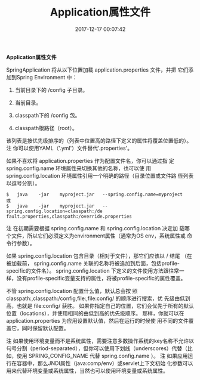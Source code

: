 ﻿---
title: Application属性文件
date: 2017-12-17 00:07:42
tags: [SpringBoot]
---

**Application属性文件**

<!--more-->


SpringApplication	将从以下位置加载	 application.properties	文件，并把
它们添加到Spring	 	 Environment	中：

1.	 当前目录下的	 /config	子目录。

2.	 当前目录。

3.	 classpath下的	 /config	包。

4.	 classpath根路径（root）。

该列表是按优先级排序的（列表中位置高的路径下定义的属性将覆盖位置低的）。
注	你可以使用YAML（'.yml'）文件替代'.properties'。

如果不喜欢将	 application.properties	作为配置文件名，你可以通过指
定	 spring.config.name	环境属性来切换其他的名称，也可以使
用	 spring.config.location	环境属性引用一个明确的路径（目录位置或文件路
径列表以逗号分割）。

    $	java	-jar	myproject.jar	--spring.config.name=myproject
    或
    $	java	-jar	myproject.jar	--spring.config.location=classpath:/de
    fault.properties,classpath:/override.properties

注	在初期需要根据	 spring.config.name	和	 spring.config.location	决定加
载哪个文件，所以它们必须定义为environment属性（通常为OS	env，系统属性或
命令行参数）。

如果	 spring.config.location	包含目录（相对于文件），那它们应该以	 /	结尾
（在被加载前，	 spring.config.name	关联的名称将被追加到后面，包括profile-
specific的文件名）。	 spring.config.location	下定义的文件使用方法跟往常一
样，没有profile-specific变量支持的属性，将被profile-specific的属性覆盖。

不管	 spring.config.location	配置什么值，默认总会按
照	 classpath:,classpath:/config,file:,file:config/	的顺序进行搜索，优
先级由低到高，也就是	 file:config/	获胜。
如果你指定自己的位置，它们会优先于所有的默认位置（locations），并使用相同的由低到高的优先级顺序。
那样，你就可以在	 application.properties	为应用设置默认值，然后在运行的时候使
用不同的文件覆盖它，同时保留默认配置。

注	如果使用环境变量而不是系统属性，需要注意多数操作系统的key名称不允许以
句号分割（period-separated），但你可以使用下划线（underscores）代替（比
如，使用	 SPRING_CONFIG_NAME	代替	 spring.config.name	）。
注	如果应用运行在容器中，那么JNDI属性（java:comp/env）或servlet上下文初始
化参数可以用来代替环境变量或系统属性，当然也可以使用环境变量或系统属性。




